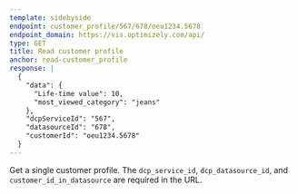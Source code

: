 ```yaml
---
template: sidebyside
endpoint: customer_profile/567/678/oeu1234.5678
endpoint_domain: https://vis.optimizely.com/api/
type: GET
title: Read customer profile
anchor: read-customer_profile
response: |
  {
    "data": {
      "Life-time value": 10,
      "most_viewed_category": "jeans"
    },
    "dcpServiceId": "567",
    "datasourceId": "678",
    "customerId": "oeu1234.5678"
  }
---
```


Get a single customer profile.  The `dcp_service_id`, `dcp_datasource_id`, and `customer_id_in_datasource` are required in the URL.
